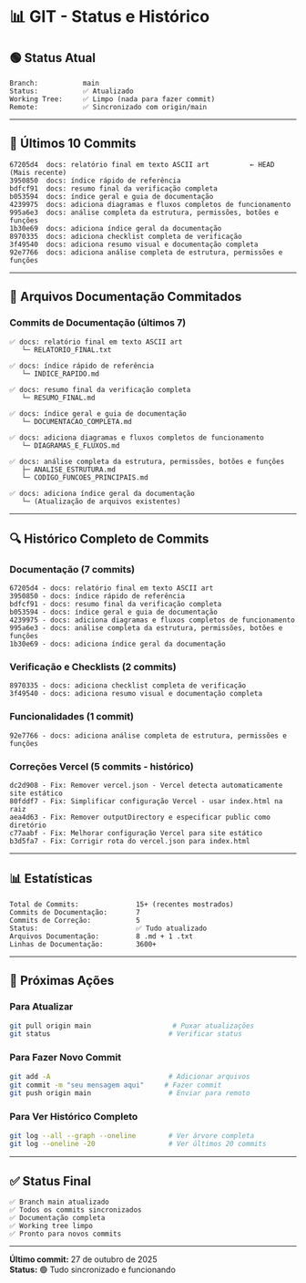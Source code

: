 # 📊 GIT - Status e Histórico

## 🟢 Status Atual

```
Branch:           main
Status:           ✅ Atualizado
Working Tree:     ✅ Limpo (nada para fazer commit)
Remote:           ✅ Sincronizado com origin/main
```

---

## 📜 Últimos 10 Commits

```
67205d4  docs: relatório final em texto ASCII art          ← HEAD (Mais recente)
3950850  docs: índice rápido de referência
bdfcf91  docs: resumo final da verificação completa
b053594  docs: índice geral e guia de documentação
4239975  docs: adiciona diagramas e fluxos completos de funcionamento
995a6e3  docs: análise completa da estrutura, permissões, botões e funções
1b30e69  docs: adiciona índice geral da documentação
8970335  docs: adiciona checklist completa de verificação
3f49540  docs: adiciona resumo visual e documentação completa
92e7766  docs: adiciona análise completa de estrutura, permissões e funções
```

---

## 📁 Arquivos Documentação Commitados

### Commits de Documentação (últimos 7)
```
✅ docs: relatório final em texto ASCII art
   └─ RELATORIO_FINAL.txt

✅ docs: índice rápido de referência
   └─ INDICE_RAPIDO.md

✅ docs: resumo final da verificação completa
   └─ RESUMO_FINAL.md

✅ docs: índice geral e guia de documentação
   └─ DOCUMENTACAO_COMPLETA.md

✅ docs: adiciona diagramas e fluxos completos de funcionamento
   └─ DIAGRAMAS_E_FLUXOS.md

✅ docs: análise completa da estrutura, permissões, botões e funções
   ├─ ANALISE_ESTRUTURA.md
   └─ CODIGO_FUNCOES_PRINCIPAIS.md

✅ docs: adiciona índice geral da documentação
   └─ (Atualização de arquivos existentes)
```

---

## 🔍 Histórico Completo de Commits

### Documentação (7 commits)
```
67205d4 - docs: relatório final em texto ASCII art
3950850 - docs: índice rápido de referência
bdfcf91 - docs: resumo final da verificação completa
b053594 - docs: índice geral e guia de documentação
4239975 - docs: adiciona diagramas e fluxos completos de funcionamento
995a6e3 - docs: análise completa da estrutura, permissões, botões e funções
1b30e69 - docs: adiciona índice geral da documentação
```

### Verificação e Checklists (2 commits)
```
8970335 - docs: adiciona checklist completa de verificação
3f49540 - docs: adiciona resumo visual e documentação completa
```

### Funcionalidades (1 commit)
```
92e7766 - docs: adiciona análise completa de estrutura, permissões e funções
```

### Correções Vercel (5 commits - histórico)
```
dc2d908 - Fix: Remover vercel.json - Vercel detecta automaticamente site estático
80fddf7 - Fix: Simplificar configuração Vercel - usar index.html na raiz
aea4d63 - Fix: Remover outputDirectory e especificar public como diretório
c77aabf - Fix: Melhorar configuração Vercel para site estático
b3d5fa7 - Fix: Corrigir rota do vercel.json para index.html
```

---

## 📊 Estatísticas

```
Total de Commits:              15+ (recentes mostrados)
Commits de Documentação:       7
Commits de Correção:           5
Status:                        ✅ Tudo atualizado
Arquivos Documentação:         8 .md + 1 .txt
Linhas de Documentação:        3600+
```

---

## 🚀 Próximas Ações

### Para Atualizar
```bash
git pull origin main                    # Puxar atualizações
git status                             # Verificar status
```

### Para Fazer Novo Commit
```bash
git add -A                             # Adicionar arquivos
git commit -m "seu mensagem aqui"     # Fazer commit
git push origin main                   # Enviar para remoto
```

### Para Ver Histórico Completo
```bash
git log --all --graph --oneline        # Ver árvore completa
git log --oneline -20                  # Ver últimos 20 commits
```

---

## ✅ Status Final

```
✅ Branch main atualizado
✅ Todos os commits sincronizados
✅ Documentação completa
✅ Working tree limpo
✅ Pronto para novos commits
```

---

**Último commit:** 27 de outubro de 2025  
**Status:** 🟢 Tudo sincronizado e funcionando
